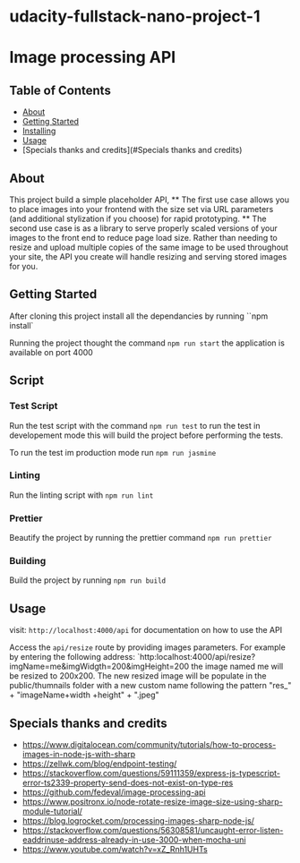# udacity-fullstack-nano-project-1

# Image processing API

## Table of Contents

- [About](#about)
- [Getting Started](#getting_started)
- [Installing](#installing)
- [Usage](#usage)
- [Specials thanks and credits](#Specials thanks and credits)

## About

This project build a simple placeholder API,
** The first use case allows you to place images into your frontend with the size set via URL parameters (and additional stylization if you choose) for rapid prototyping.
** The second use case is as a library to serve properly scaled versions of your images to the front end to reduce page load size. Rather than needing to resize and upload multiple copies of the same image to be used throughout your site, the API you create will handle resizing and serving stored images for you.

## Getting Started

After cloning this project install all the dependancies by running ``npm install`

Running the project thought the command `npm run start` the application is available on port 4000

## Script

### Test Script

Run the test script with the command `npm run test` to run the test in developement mode this will build the project before performing the tests.

To run the test im production mode run `npm run jasmine`

### Linting

Run the linting script with `npm run lint `

### Prettier

Beautify the project by running the prettier command `npm run prettier `

### Building

Build the project by running `npm run build`

## Usage

visit: `http://localhost:4000/api` for documentation on how to use the API

Access the `api/resize` route by providing images parameters. For example by entering the following address:
`http:localhost:4000/api/resize?imgName=me&imgWidgth=200&imgHeight=200
the image named me will be resized to 200x200. The new resized image will be populate in the public/thumnails folder with a new custom name following the pattern "res\_" + "imageName+width +height" + ".jpeg"

## Specials thanks and credits

- https://www.digitalocean.com/community/tutorials/how-to-process-images-in-node-js-with-sharp
- https://zellwk.com/blog/endpoint-testing/
- https://stackoverflow.com/questions/59111359/express-js-typescript-error-ts2339-property-send-does-not-exist-on-type-res
- https://github.com/fedeval/image-processing-api
- https://www.positronx.io/node-rotate-resize-image-size-using-sharp-module-tutorial/
- https://blog.logrocket.com/processing-images-sharp-node-js/
- https://stackoverflow.com/questions/56308581/uncaught-error-listen-eaddrinuse-address-already-in-use-3000-when-mocha-uni
- https://www.youtube.com/watch?v=xZ_Rnh1UHTs
